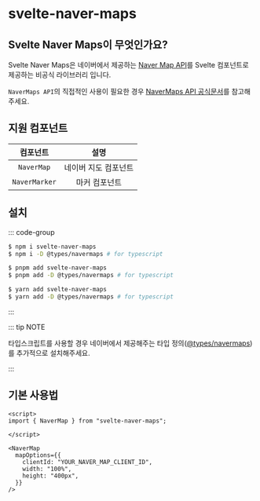 # svelte-naver-maps


## Svelte Naver Maps이 무엇인가요?

Svelte Naver Maps은 네이버에서 제공하는 [Naver Map API](https://navermaps.github.io/maps.js.ncp/)를 Svelte 컴포넌트로 제공하는 비공식 라이브러리 입니다.

`NaverMaps API`의 직접적인 사용이 필요한 경우 [NaverMaps API 공식문서](https://navermaps.github.io/maps.js.ncp/docs/)를 참고해 주세요.


## 지원 컴포넌트

| 컴포넌트        | 설명 |
| :-----------: | :----:|
| `NaverMap`    | 네이버 지도 컴포넌트 |
| `NaverMarker` | 마커 컴포넌트 |

## 설치

::: code-group

```sh [npm]
$ npm i svelte-naver-maps
$ npm i -D @types/navermaps # for typescript
```

```sh [pnpm]
$ pnpm add svelte-naver-maps
$ pnpm add -D @types/navermaps # for typescript
```

```sh [yarn]
$ yarn add svelte-naver-maps
$ yarn add -D @types/navermaps # for typescript
```
:::

::: tip NOTE

타입스크립트를 사용할 경우 네이버에서 제공해주는 타입 정의([@types/navermaps](https://navermaps.github.io/maps.js.ncp/docs/tutorial-3-Using-TypeScript.html))를 추가적으로 설치해주세요.

:::

## 기본 사용법

```svelte
<script>
import { NaverMap } from "svelte-naver-maps";

</script>

<NaverMap
  mapOptions={{
    clientId: "YOUR_NAVER_MAP_CLIENT_ID",
    width: "100%",
    height: "400px",
  }}
/>
```